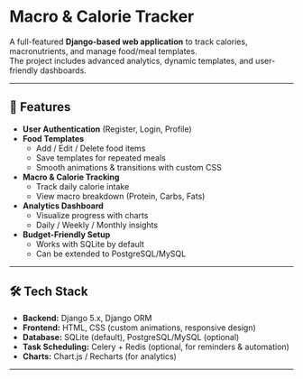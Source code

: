 #  Macro & Calorie Tracker  

A full-featured **Django-based web application** to track calories, macronutrients, and manage food/meal templates.  
The project includes advanced analytics, dynamic templates, and user-friendly dashboards.  

---

## 🚀 Features  

- **User Authentication** (Register, Login, Profile)  
- **Food Templates**  
  - Add / Edit / Delete food items  
  - Save templates for repeated meals  
  - Smooth animations & transitions with custom CSS  
- **Macro & Calorie Tracking**  
  - Track daily calorie intake  
  - View macro breakdown (Protein, Carbs, Fats)  
- **Analytics Dashboard**  
  - Visualize progress with charts  
  - Daily / Weekly / Monthly insights  
- **Budget-Friendly Setup**  
  - Works with SQLite by default  
  - Can be extended to PostgreSQL/MySQL  

---

## 🛠 Tech Stack  

- **Backend:** Django 5.x, Django ORM  
- **Frontend:** HTML, CSS (custom animations, responsive design)  
- **Database:** SQLite (default), PostgreSQL/MySQL (optional)  
- **Task Scheduling:** Celery + Redis (optional, for reminders & automation)  
- **Charts:** Chart.js / Recharts (for analytics)  

---




